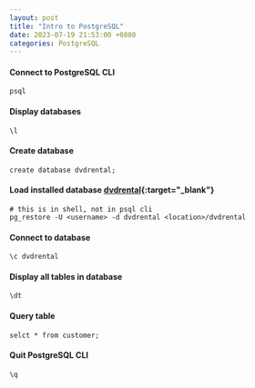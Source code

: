 ```yaml
---
layout: post
title: "Intro to PostgreSQL"
date: 2023-07-19 21:53:00 +0800
categories: PostgreSQL
---
```


#### **Connect to PostgreSQL CLI**
```shell
psql
```

#### **Display databases**

```shell
\l
```

#### **Create database**

```shell
create database dvdrental;
```

#### **Load installed database [dvdrental](https://www.postgresqltutorial.com/wp-content/uploads/2019/05/dvdrental.zip){:target="_blank"}**

```shell
# this is in shell, not in psql cli
pg_restore -U <username> -d dvdrental <location>/dvdrental
```

#### **Connect to database**

```shell
\c dvdrental
```

#### **Display all tables in database**

```shell
\dt
```

#### **Query table**

```shell
selct * from customer;
```

#### **Quit PostgreSQL CLI**

```shell
\q
```